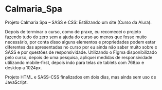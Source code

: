 # Calmaria_Spa

Projeto Calmaria Spa – SASS e CSS: Estilizando um site (Curso da Alura).

Depois de terminar o curso, como de praxe, eu recomecei o projeto fazendo tudo do zero sem a ajuda do curso ao menos que fosse muito necessário, por conta disso alguns elementos e propriedades podem estar diferentes das apresentadas no curso por eu ainda não saber muito sobre o SASS e por questões de responsividade. Utilizando o Figma disponibilizado pelo curso, depois de uma pesquisa, apliquei medidas de responsividade utilizando mobile-first, depois indo para telas de tablets com 768px e desktop a 1024px.

Projeto HTML e SASS-CSS finalizados em dois dias, mas ainda sem uso de JavaScript.
